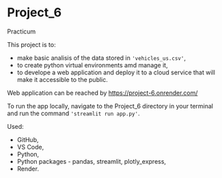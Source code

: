 # Project_6
Practicum

This project is to: 
* make basic analisis of the data stored in `'vehicles_us.csv'`, 
* to create python virtual environments amd manage it,
* to develope a web application and deploy it to a cloud service that will make it accessible to the public.
                     
 
 
Web application can be reached by https://project-6.onrender.com/

To run the app locally, navigate to the Project_6 directory in your terminal and run the command `'streamlit run app.py'`.

Used:
* GitHub,
* VS Code,
* Python,
* Python packages - pandas, streamlit, plotly_express,
* Render.
